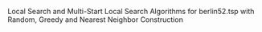 Local Search and Multi-Start Local Search Algorithms for berlin52.tsp with Random, Greedy and Nearest Neighbor Construction
